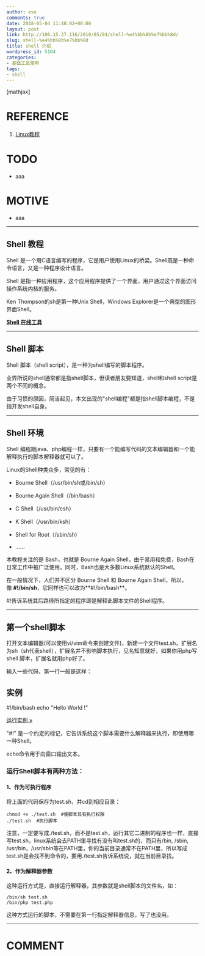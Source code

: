 ```yaml
---
author: evo
comments: true
date: 2018-05-04 11:48:02+00:00
layout: post
link: http://106.15.37.116/2018/05/04/shell-%e4%bb%8b%e7%bb%8d/
slug: shell-%e4%bb%8b%e7%bb%8d
title: shell 介绍
wordpress_id: 5104
categories:
- 基础工具使用
tags:
- shell
---
```


<!-- more -->

[mathjax]


# REFERENCE





 	
  1. [Linux教程](https://www.w3cschool.cn/linux/)




# TODO





 	
  * aaa




# MOTIVE





 	
  * aaa





* * *





## Shell 教程


Shell 是一个用C语言编写的程序，它是用户使用Linux的桥梁。Shell既是一种命令语言，又是一种程序设计语言。

Shell 是指一种应用程序，这个应用程序提供了一个界面，用户通过这个界面访问操作系统内核的服务。

Ken Thompson的sh是第一种Unix Shell，Windows Explorer是一个典型的图形界面Shell。

[**Shell 在线工具**](https://www.w3cschool.cn/tryrun/showphp/helloworld)



* * *





## Shell 脚本


Shell 脚本（shell script），是一种为shell编写的脚本程序。

业界所说的shell通常都是指shell脚本，但读者朋友要知道，shell和shell script是两个不同的概念。

由于习惯的原因，简洁起见，本文出现的"shell编程"都是指shell脚本编程，不是指开发shell自身。



* * *





## Shell 环境


Shell 编程跟java、php编程一样，只要有一个能编写代码的文本编辑器和一个能解释执行的脚本解释器就可以了。

Linux的Shell种类众多，常见的有：



 	
  * Bourne Shell（/usr/bin/sh或/bin/sh）

 	
  * Bourne Again Shell（/bin/bash）

 	
  * C Shell（/usr/bin/csh）

 	
  * K Shell（/usr/bin/ksh）

 	
  * Shell for Root（/sbin/sh）

 	
  * ……


本教程关注的是 Bash，也就是 Bourne Again Shell，由于易用和免费，Bash在日常工作中被广泛使用。同时，Bash也是大多数Linux系统默认的Shell。

在一般情况下，人们并不区分 Bourne Shell 和 Bourne Again Shell，所以，像 **#!/bin/sh**，它同样也可以改为**#!/bin/bash**。

#!告诉系统其后路径所指定的程序即是解释此脚本文件的Shell程序。



* * *





## 第一个shell脚本


打开文本编辑器(可以使用vi/vim命令来创建文件)，新建一个文件test.sh，扩展名为sh（sh代表shell），扩展名并不影响脚本执行，见名知意就好，如果你用php写shell 脚本，扩展名就用php好了。

输入一些代码，第一行一般是这样：





## 实例




#!/bin/bash
echo "Hello World !"


[运行实例 »](https://www.w3cschool.cn/tryrun/showphp/helloworldbyshell)




"#!" 是一个约定的标记，它告诉系统这个脚本需要什么解释器来执行，即使用哪一种Shell。

echo命令用于向窗口输出文本。


### 运行Shell脚本有两种方法：




#### 1、作为可执行程序


将上面的代码保存为test.sh，并cd到相应目录：

    
    chmod +x ./test.sh  #使脚本具有执行权限
    ./test.sh  #执行脚本
    


注意，一定要写成./test.sh，而不是test.sh，运行其它二进制的程序也一样，直接写test.sh，linux系统会去PATH里寻找有没有叫test.sh的，而只有/bin, /sbin, /usr/bin，/usr/sbin等在PATH里，你的当前目录通常不在PATH里，所以写成test.sh是会找不到命令的，要用./test.sh告诉系统说，就在当前目录找。


#### 2、作为解释器参数


这种运行方式是，直接运行解释器，其参数就是shell脚本的文件名，如：

    
    /bin/sh test.sh
    /bin/php test.php
    


这种方式运行的脚本，不需要在第一行指定解释器信息，写了也没用。























* * *





# COMMENT



